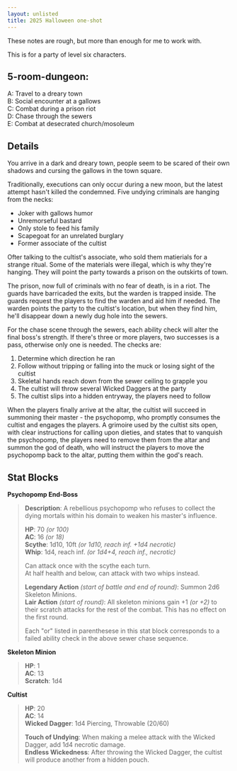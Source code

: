 ```yaml
---
layout: unlisted
title: 2025 Halloween one-shot
---
```


These notes are rough, but more than enough for me to work with.

This is for a party of level six characters.

## 5-room-dungeon:

A: Travel to a dreary town  
B: Social encounter at a gallows  
C: Combat during a prison riot  
D: Chase through the sewers  
E: Combat at desecrated church/mosoleum  

## Details

You arrive in a dark and dreary town, people seem to be scared of their own shadows and cursing the gallows in the town square.

Traditionally, executions can only occur during a new moon, but the latest attempt hasn't killed the condemned. Five undying criminals are hanging from the necks:

* Joker with gallows humor
* Unremorseful bastard
* Only stole to feed his family
* Scapegoat for an unrelated burglary
* Former associate of the cultist

Ofter talking to the cultist's associate, who sold them matierials for a strange ritual. Some of the materials were illegal, which is why they're hanging. They will point the party towards a prison on the outskirts of town.

The prison, now full of criminals with no fear of death, is in a riot. The guards have barricaded the exits, but the warden is trapped inside. The guards request the players to find the warden and aid him if needed. The warden points the party to the cultist's location, but when they find him, he'll disappear down a newly dug hole into the sewers.

For the chase scene through the sewers, each ability check will alter the final boss's strength. If there's three or more players, two successes is a pass, otherwise only one is needed. The checks are:

1. Determine which direction he ran
2. Follow without tripping or falling into the muck or losing sight of the cultist
3. Skeletal hands reach down from the sewer ceiling to grapple you
4. The cultist will throw several Wicked Daggers at the party
5. The cultist slips into a hidden entryway, the players need to follow

When the players finally arrive at the altar, the cultist will succeed in summoning their master - the psychopomp, who promptly consumes the cultist and engages the players. A grimoire used by the cultist sits open, with clear instructions for calling upon dieties, and states that to vanquish the psychopomp, the players need to remove them from the altar and summon the god of death, who will instruct the players to move the psychopomp back to the altar, putting them within the god's reach.

## Stat Blocks

**Psychopomp End-Boss**
> **Description**: A rebellious psychopomp who refuses to collect the dying mortals within his domain to weaken his master's influence.  
>  
> **HP**: 70 *(or 100)*  
> **AC**: 16 *(or 18)*  
> **Scythe**: 1d10, 10ft *(or 1d10, reach inf. +1d4 necrotic)*  
> **Whip**: 1d4, reach inf. *(or 1d4+4, reach inf., necrotic)*  
> 
> Can attack once with the scythe each turn.  
> At half health and below, can attack with two whips instead.  
> 
> **Legendary Action** *(start of battle and end of round)*: Summon 2d6 Skeleton Minions.  
> **Lair Action** *(start of round)*: All skeleton minions gain +1 *(or +2)* to their scratch attacks for the rest of the combat.  This has no effect on the first round.
> 
> Each "or" listed in parenthesese in this stat block corresponds to a failed ability check in the above sewer chase sequence.

**Skeleton Minion**  
> **HP**: 1  
> **AC**: 13  
> **Scratch**: 1d4  

**Cultist**
> **HP**: 20  
> **AC**: 14  
> **Wicked Dagger**: 1d4 Piercing, Throwable (20/60)  
> 
> **Touch of Undying**: When making a melee attack with the Wicked Dagger, add 1d4 necrotic damage.  
> **Endless Wickedness**: After throwing the Wicked Dagger, the cultist will produce another from a hidden pouch.  
